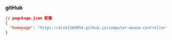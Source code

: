 ### gitHub

```json
// pagckage.json 配置
{
  "homepage": "https://alsk1369854.github.io/computer-mouse-controller"
}
```
